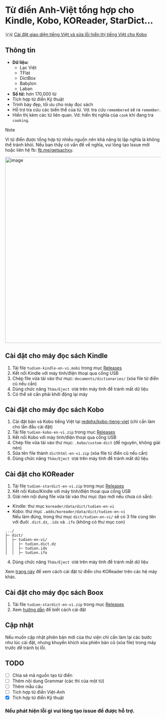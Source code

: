 # Từ điển Anh-Việt tổng hợp cho Kindle, Kobo, KOReader, StarDict...

🇻🇳  [Cài đặt giao diện tiếng Việt và sửa lỗi hiển thị tiếng Việt cho Kobo](https://sachxy.github.io)

## Thông tin
- **Dữ liệu:**
  - Lạc Việt
  - TFlat
  - DictBox
  - Babylon
  - Laban
- **Số từ:** hơn 170,000 từ  
- Tích hợp từ điển Kỹ thuật
- Trình bày đẹp, tối ưu cho máy đọc sách
- Hỗ trợ tra cứu các biến thể của từ. Vd: tra cứu `remembered` sẽ ra `remember`.
- Hiển thị kèm các từ liên quan. Vd: hiển thị nghĩa của `cook` khi đang tra `cooking`.

> [!NOTE]
> Vì từ điển được tổng hợp từ nhiều nguồn nên khả năng bị lặp nghĩa là không thể tránh khỏi. Nếu bạn thấy có vấn đề về nghĩa, vui lòng tạo Issue mới hoặc liên hệ fb: [fb.me/getsachxy](https://fb.me/getsachxy).

<img height="600" alt="image" src="https://github.com/user-attachments/assets/9c243191-49af-4241-8bf1-db30ccaf32ef" />

## Cài đặt cho máy đọc sách Kindle
1. Tải file `tudien-kindle-en-vi.mobi` trong mục [Releases](https://github.com/redphx/tudien/releases/latest)   
2. Kết nối Kindle với máy tính/điện thoại qua cổng USB  
3. Chép file vừa tải vào thư mục: `documents/dictionaries/` (xóa file từ điển cũ nếu cần)  
4. Dùng chức năng `Tháo/Eject USB` trên máy tính để tránh mất dữ liệu  
5. Có thể sẽ cần phải khởi động lại máy  

## Cài đặt cho máy đọc sách Kobo
1. Cài đặt bản vá Kobo tiếng Việt tại [redphx/kobo-tieng-viet](https://github.com/redphx/kobo-tieng-viet) (chỉ cần làm cho lần đầu cài đặt)  
2. Tải file `tudien-kobo-en-vi.zip` trong mục [Releases](https://github.com/redphx/tudien/releases/latest)  
3. Kết nối Kobo với máy tính/điện thoại qua cổng USB  
4. Chép file vừa tải vào thư mục: `.kobo/custom-dict` (để nguyên, không giải nén)  
5. Sửa tên file thành `dicthtml-en-vi.zip` (xóa file từ điển cũ nếu cần)  
6. Dùng chức năng `Tháo/Eject USB` trên máy tính để tránh mất dữ liệu  

## Cài đặt cho KOReader
1. Tải file `tudien-stardict-en-vi.zip` trong mục [Releases](https://github.com/redphx/tudien/releases/latest)  
2. Kết nối Kobo/Kindle với máy tính/điện thoại qua cổng USB
3. Giải nén nội dung file vừa tải vào thư mục (tạo mới nếu chưa có sẵn):  
  - Kindle: thư mục `koreader/data/dict/tudien-en-vi`  
  - Kobo: thư mục `.adds/koreader/data/dict/tudien-en-vi`  
  Nếu làm đúng, trong thư mục `dict/tudien-en-vi/` sẽ có 3 file cùng tên với đuôi `.dict.dz`, `.idx` và `.ifo` (không có thư mục con)
  ```
.../
├─ dict/
│  ├─ tudien-en-vi/
│  │  ├─ tudien.dict.dz
│  │  ├─ tudien.idx
│  │  ├─ tudien.ifo
  ```

4. Dùng chức năng `Tháo/Eject USB` trên máy tính để tránh mất dữ liệu  

Xem [trang này](https://github.com/koreader/koreader/wiki/Dictionary-support) để xem cách cài đặt từ điển cho KOReader trên các hệ máy khác.

## Cài đặt cho máy đọc sách Boox

1. Tải file `tudien-stardict-en-vi.zip` trong mục [Releases](https://github.com/redphx/tudien/releases/latest)  
2. Xem [hướng dẫn](https://youtu.be/6YUC9jct6QA?t=32) để biết cách cài đặt

## Cập nhật
Nếu muốn cập nhật phiên bản mới của thư viện chỉ cần làm lại các bước như lúc cài đặt, nhưng khuyến khích xóa phiên bản cũ (xóa file) trong máy trước để tránh bị lỗi.  

## TODO
- [ ] Chia sẻ mã nguồn tạo từ điển  
- [ ] Thêm nội dung Grammar (các thì của một từ)  
- [ ] Thêm mẫu câu  
- [ ] Tích hợp từ điển Việt-Anh  
- [x] Tích hợp từ điển Kỹ thuật  
  
### Nếu phát hiện lỗi gì vui lòng tạo issue để được hỗ trợ.  
